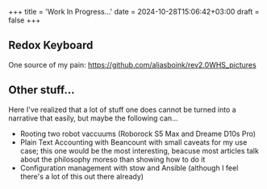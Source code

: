 +++
title = 'Work In Progress...'
date = 2024-10-28T15:06:42+03:00
draft = false
+++

## Redox Keyboard 
One source of my pain: https://github.com/aliasboink/rev2.0WHS_pictures

## Other stuff...
Here I've realized that a lot of stuff one does cannot be turned into a narrative that easily, but maybe the following can...
- Rooting two robot vaccuums (Roborock S5 Max and Dreame D10s Pro)
- Plain Text Accounting with Beancount with small caveats for my use case; this one would be the most interesting, beacuse most articles talk about the philosophy moreso than showing how to do it
- Configuration management with stow and Ansible (although I feel there's a lot of this out there already)
